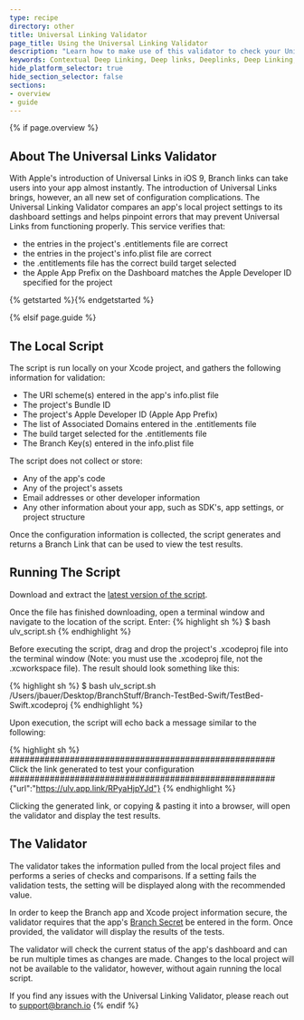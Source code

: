 ```yaml
---
type: recipe
directory: other
title: Universal Linking Validator
page_title: Using the Universal Linking Validator
description: "Learn how to make use of this validator to check your Universal Linking setup"
keywords: Contextual Deep Linking, Deep links, Deeplinks, Deep Linking, Deeplinking, Deferred Deep Linking, Deferred Deeplinking, Google App Indexing, Google App Invites, Apple Universal Links, Apple Spotlight Search, Facebook App Links, AppLinks, Deepviews, Deep views, Dashboard, custom link domain, conversion funnel, funnels, influencers
hide_platform_selector: true
hide_section_selector: false
sections:
- overview
- guide
---
```

{% if page.overview %}

## About The Universal Links Validator

With Apple's introduction of Universal Links in iOS 9, Branch links can take users into your app almost instantly. The introduction of Universal Links brings, however, an all new set of configuration complications. The  Universal Linking Validator compares an app's local project settings to its dashboard settings and helps pinpoint errors that may prevent Universal Links from functioning properly. This service verifies that:

  - the entries in the project's .entitlements file are correct
  - the entries in the project's info.plist file are correct
  - the .entitlements file has the correct build target selected
  - the Apple App Prefix on the Dashboard matches the Apple Developer ID specified for the project


{% getstarted %}{% endgetstarted %}

{% elsif page.guide %}

## The Local Script

The script is run locally on your Xcode project, and gathers the following information for validation:

* The URI scheme(s) entered in the app's info.plist file
* The project's Bundle ID
* The project's Apple Developer ID (Apple App Prefix)
* The list of Associated Domains entered in the .entitlements file
* The build target selected for the .entitlements file
* The Branch Key(s) entered in the info.plist file

The script does not collect or store:

* Any of the app's code
* Any of the project's assets
* Email addresses or other developer information
* Any other information about your app, such as SDK's, app settings, or project structure

Once the configuration information is collected, the script generates and returns a Branch Link that can be used to view the test results.

## Running The Script

Download and extract the [latest version of the script](https://branch.io/resources/universal-links/static/twigScript/ulv_script.sh).

Once the file has finished downloading, open a terminal window and navigate to the location of the script. Enter:
{% highlight sh %}
$ bash ulv_script.sh
{% endhighlight %}

Before executing the script, drag and drop the project's .xcodeproj file into the terminal window (Note: you must use the .xcodeproj file, not the .xcworkspace file). The result should look something like this:

{% highlight sh %}
$ bash ulv_script.sh /Users/jbauer/Desktop/BranchStuff/Branch-TestBed-Swift/TestBed-Swift.xcodeproj
{% endhighlight %}

Upon execution, the script will echo back a message similar to the following:

{% highlight sh %}
#####################################################
 Click the link generated to test your configuration
#####################################################
{"url":"https://ulv.app.link/RPyaHjpYJd"}
{% endhighlight %}

Clicking the generated link, or copying & pasting it into a browser, will open the validator and display the test results.

## The Validator

The validator takes the information pulled from the local project files and performs a series of checks and comparisons. If a setting fails the validation tests, the setting will be displayed along with the recommended value.

In order to keep the Branch app and Xcode project information secure, the validator requires that the app's [Branch Secret](https://dashboard.branch.io/settings) be entered in the form. Once provided, the validator will display the results of the tests.

The validator will check the current status of the app's dashboard and can be run multiple times as changes are made. Changes to the local project will not be available to the validator, however, without again running the local script.

If you find any issues with the Universal Linking Validator, please reach out to [support@branch.io](mailto:support@branch.io)
{% endif %}
